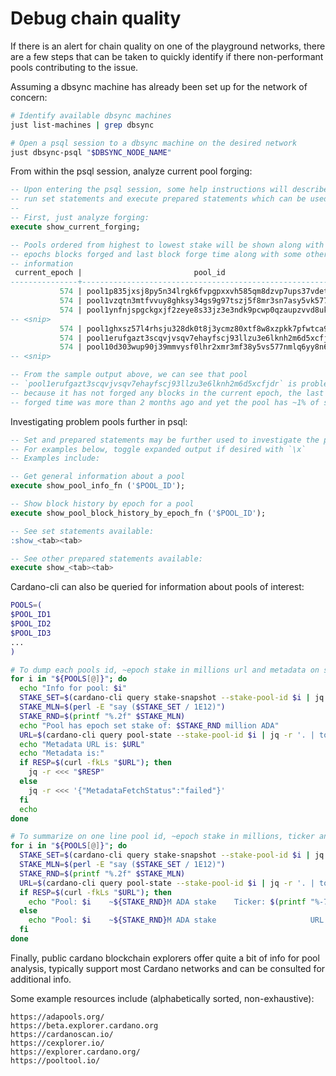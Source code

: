 # Debug chain quality

If there is an alert for chain quality on one of the playground networks, there
are a few steps that can be taken to quickly identify if there non-performant
pools contributing to the issue.

Assuming a dbsync machine has already been set up for the network of concern:
```bash
# Identify available dbsync machines
just list-machines | grep dbsync

# Open a psql session to a dbsync machine on the desired network
just dbsync-psql "$DBSYNC_NODE_NAME"
```

From within the psql session, analyze current pool forging:
```sql
-- Upon entering the psql session, some help instructions will describe how to
-- run set statements and execute prepared statements which can be used later.
--
-- First, just analyze forging:
execute show_current_forging;

-- Pools ordered from highest to lowest stake will be shown along with current
-- epochs blocks forged and last block forge time along with some other useful
-- information
 current_epoch |                         pool_id                          |    lovelace    | stake_pct | epoch_blocks | last_block |   last_block_time
---------------+----------------------------------------------------------+----------------+-----------+--------------+------------+---------------------
           574 | pool1p835jxsj8py5n34lrgk6fvpgpxxvh585qm8dzvp7ups37vdet5a | 38648462522444 |     8.521 |          335 |    2115686 | 2024-05-21 20:54:49
           574 | pool1vzqtn3mtfvvuy8ghksy34gs9g97tszj5f8mr3sn7asy5vk577ec | 35688133470659 |     7.868 |          324 |    2115688 | 2024-05-21 20:55:06
           574 | pool1ynfnjspgckgxjf2zeye8s33jz3e3ndk9pcwp0qzaupzvvd8ukwt | 21799162663240 |     4.806 |          190 |    2115675 | 2024-05-21 20:51:00
-- <snip>
           574 | pool1ghxsz57l4rhsju328dk0t8j3ycmz80xtf8w8xzpkk7pfwtca9u9 |  4994940729872 |     1.101 |           35 |    2115424 | 2024-05-21 19:07:50
           574 | pool1erufgazt3scqvjvsqv7ehayfscj93llzu3e6lknh2m6d5xcfjdr |  4925108817551 |     1.086 |              |    1853543 | 2024-03-08 16:36:10
           574 | pool10d303wup90j39mmvysf0lhr2xmr3mf38y5vs577nmlq6yy8n666 |  4889884591204 |     1.078 |           41 |    2115386 | 2024-05-21 18:51:42
-- <snip>

-- From the sample output above, we can see that pool
-- `pool1erufgazt3scqvjvsqv7ehayfscj93llzu3e6lknh2m6d5xcfjdr` is problematic
-- because it has not forged any blocks in the current epoch, the last block
-- forged time was more than 2 months ago and yet the pool has ~1% of stake.
```

Investigating problem pools further in psql:
```sql
-- Set and prepared statements may be further used to investigate the pool.
-- For examples below, toggle expanded output if desired with `\x`
-- Examples include:

-- Get general information about a pool
execute show_pool_info_fn ('$POOL_ID');

-- Show block history by epoch for a pool
execute show_pool_block_history_by_epoch_fn ('$POOL_ID');

-- See set statements available:
:show_<tab><tab>

-- See other prepared statements available:
execute show_<tab><tab>
```

Cardano-cli can also be queried for information about pools of interest:
```bash
POOLS=(
$POOL_ID1
$POOL_ID2
$POOL_ID3
...
)

# To dump each pools id, ~epoch stake in millions url and metadata on several lines
for i in "${POOLS[@]}"; do
  echo "Info for pool: $i"
  STAKE_SET=$(cardano-cli query stake-snapshot --stake-pool-id $i | jq -r '.pools | to_entries[0].value.stakeSet')
  STAKE_MLN=$(perl -E "say ($STAKE_SET / 1E12)")
  STAKE_RND=$(printf "%.2f" $STAKE_MLN)
  echo "Pool has epoch set stake of: $STAKE_RND million ADA"
  URL=$(cardano-cli query pool-state --stake-pool-id $i | jq -r '. | to_entries.[0].value.poolParams.metadata.url')
  echo "Metadata URL is: $URL"
  echo "Metadata is:"
  if RESP=$(curl -fkLs "$URL"); then
    jq -r <<< "$RESP"
  else
    jq -r <<< '{"MetadataFetchStatus":"failed"}'
  fi
  echo
done

# To summarize on one line pool id, ~epoch stake in millions, ticker and name or url
for i in "${POOLS[@]}"; do
  STAKE_SET=$(cardano-cli query stake-snapshot --stake-pool-id $i | jq -r '.pools | to_entries[0].value.stakeSet')
  STAKE_MLN=$(perl -E "say ($STAKE_SET / 1E12)")
  STAKE_RND=$(printf "%.2f" $STAKE_MLN)
  URL=$(cardano-cli query pool-state --stake-pool-id $i | jq -r '. | to_entries.[0].value.poolParams.metadata.url')
  if RESP=$(curl -fkLs "$URL"); then
    echo "Pool: $i    ~${STAKE_RND}M ADA stake    Ticker: $(printf "%-7s" "$(jq -r '.ticker' <<< "$RESP")")  Name: $(jq -r '.name' <<< "$RESP")"
  else
    echo "Pool: $i    ~${STAKE_RND}M ADA stake                     URL: $URL"
  fi
done
```

Finally, public cardano blockchain explorers offer quite a bit of info for pool
analysis, typically support most Cardano networks and can be consulted for
additional info.

Some example resources include (alphabetically sorted, non-exhaustive):
```
https://adapools.org/
https://beta.explorer.cardano.org
https://cardanoscan.io/
https://cexplorer.io/
https://explorer.cardano.org/
https://pooltool.io/
```
